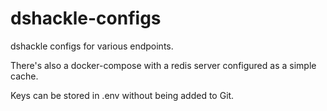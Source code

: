 # dshackle-configs
dshackle configs for various endpoints.

There's also a docker-compose with a redis server configured as a simple cache.

Keys can be stored in .env without being added to Git.
